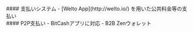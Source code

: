 <div class="feature-item" markdown="1">
#### 支払いシステム
- [Welto App](http://welto.io/) を用いた公共料金等の支払い
</div>
<div class="feature-item" markdown="1">
#### P2P支払い
- BitCashアプリに対応
- B2B Zenウォレット
</div>
